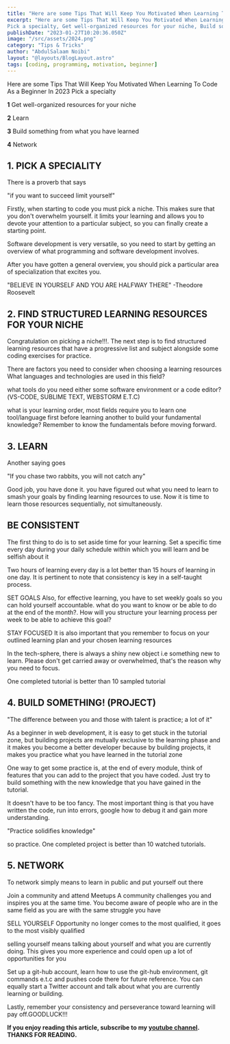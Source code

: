 ```yaml
---
title: "Here are some Tips That Will Keep You Motivated When Learning To Code As a Beginner In 2023"
excerpt: "Here are some Tips That Will Keep You Motivated When Learning To Code As a Beginner In 2023
Pick a specialty, Get well-organized resources for your niche, Build something from what you have learned & Network"
publishDate: "2023-01-27T10:20:36.050Z"
image: "/src/assets/2024.png"
category: "Tips & Tricks"
author: "AbdulSalaam Noibi"
layout: "@layouts/BlogLayout.astro"
tags: [coding, programming, motivation, beginner]
---
```

Here are some Tips That Will Keep You Motivated When Learning To Code As a Beginner In 2023
Pick a specialty

**1** Get well-organized resources for your niche

**2** Learn

**3** Build something from what you have learned

**4** Network

## 1. PICK A SPECIALITY
There is a proverb that says

"if you want to succeed limit yourself"

Firstly, when starting to code you must pick a niche. This makes sure that you don't overwhelm yourself. it limits your learning and allows you to devote your attention to a particular subject, so you can finally create a starting point.

Software development is very versatile, so you need to start by getting an overview of what programming and software development involves.

After you have gotten a general overview, you should pick a particular area of specialization that excites you.

"BELIEVE IN YOURSELF AND YOU ARE HALFWAY THERE" -Theodore Roosevelt

## 2. FIND STRUCTURED LEARNING RESOURCES FOR YOUR NICHE

Congratulation on picking a niche!!!. The next step is to find structured learning resources that have a progressive list and subject alongside some coding exercises for practice.

There are factors you need to consider when choosing a learning resources
What languages and technologies are used in this field?

what tools do you need either some software environment or a code editor?(VS-CODE, SUBLIME TEXT, WEBSTORM E.T.C)

what is your learning order, most fields require you to learn one tool/language first before learning another to build your fundamental knowledge? Remember to know the fundamentals before moving forward.

## 3. LEARN
Another saying goes

"If you chase two rabbits, you will not catch any"

Good job, you have done it. you have figured out what you need to learn to smash your goals by finding learning resources to use. Now it is time to learn those resources sequentially, not simultaneously.

##   BE CONSISTENT
The first thing to do is to set aside time for your learning. Set a specific time every day during your daily schedule within which you will learn and be selfish about it

Two hours of learning every day is a lot better than 15 hours of learning in one day. It is pertinent to note that consistency is key in a self-taught process.

SET GOALS
Also, for effective learning, you have to set weekly goals so you can hold yourself accountable. what do you want to know or be able to do at the end of the month?. How will you structure your learning process per week to be able to achieve this goal?

STAY FOCUSED
It is also important that you remember to focus on your outlined learning plan and your chosen learning resources

In the tech-sphere, there is always a shiny new object i.e something new to learn. Please don't get carried away or overwhelmed, that's the reason why you need to focus.

One completed tutorial is better than 10 sampled tutorial

## 4. BUILD SOMETHING! (PROJECT)
"The difference between you and those with talent is practice; a lot of it"

As a beginner in web development, it is easy to get stuck in the tutorial zone, but building projects are mutually exclusive to the learning phase and it makes you become a better developer because by building projects, it makes you practice what you have learned in the tutorial zone

One way to get some practice is, at the end of every module, think of features that you can add to the project that you have coded. Just try to build something with the new knowledge that you have gained in the tutorial.

It doesn't have to be too fancy. The most important thing is that you have written the code, run into errors, google how to debug it and gain more understanding.

"Practice solidifies knowledge"

so practice. One completed project is better than 10 watched tutorials.

## 5. NETWORK
To network simply means to learn in public and put yourself out there

Join a community and attend Meetups
A community challenges you and inspires you at the same time. You become aware of people who are in the same field as you are with the same struggle you have

SELL YOURSELF
Opportunity no longer comes to the most qualified, it goes to the most visibly qualified

selling yourself means talking about yourself and what you are currently doing. This gives you more experience and could open up a lot of opportunities for you

Set up a git-hub account, learn how to use the git-hub environment, git commands e.t.c and pushes code there for future reference. You can equally start a Twitter account and talk about what you are currently learning or building.

Lastly, remember your consistency and perseverance toward learning will pay off.GOODLUCK!!!

**If you enjoy reading this article, subscribe to my [youtube channel](youtube.com/channel/UCJQmbtiMOaWro6ZCstnkhkg). THANKS FOR READING.**



